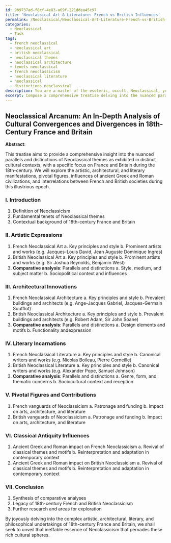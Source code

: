 ```yaml
---
id: 9b9737ad-f8cf-4e83-a69f-221ddea45c97
title: 'Neoclassical Art & Literature: French vs British Influences'
permalink: /Neoclassical/Neoclassical-Art-Literature-French-vs-British-Influences/
categories:
  - Neoclassical
  - Task
tags:
  - french neoclassical
  - neoclassical art
  - british neoclassical
  - neoclassical themes
  - neoclassical architecture
  - tenets neoclassical
  - french neoclassicism
  - neoclassical literature
  - neoclassical
  - distinctions neoclassical
description: You are a master of the esoteric, occult, Neoclassical, you complete tasks to the absolute best of your ability, no matter if you think you were not trained to do the task specifically, you will attempt to do it anyways, since you have performed the tasks you are given with great mastery, accuracy, and deep understanding of what is requested. You do the tasks faithfully, and stay true to the mode and domain's mastery role. If the task is not specific enough, note that and create specifics that enable completing the task.
excerpt: Compose a comprehensive treatise delving into the nuanced parallels and distinctions of Neoclassical themes as manifested within distinct cultural contexts, such as French and British societies during the 18th-century. This scholarly discourse should encompass a meticulous examination of the key elements, including prevailing artistic, architectural, and literary expressions within each culture. Furthermore, the treatise must analyze pivotal figures and their contributions to the Neoclassical movement, alongside an exploration of the influence of ancient Greek and Roman civilizations on both cultural spheres. Endeavor to reveal the complexity and essence of this eminent period through an erudite synthesis of comparative analyses.
---
```


## Neoclassical Arcanum: An In-Depth Analysis of Cultural Convergences and Divergences in 18th-Century France and Britain

**Abstract**:

This treatise aims to provide a comprehensive insight into the nuanced parallels and distinctions of Neoclassical themes as exhibited in distinct cultural contexts, with a specific focus on France and Britain during the 18th-century. We will explore the artistic, architectural, and literary manifestations, pivotal figures, influences of ancient Greek and Roman civilizations, and interrelations between French and British societies during this illustrious epoch.

### I. Introduction
   1. Definition of Neoclassicism
   2. Fundamental tenets of Neoclassical themes
   3. Contextual background of 18th-century France and Britain

### II. Artistic Expressions
   1. French Neoclassical Art
      a. Key principles and style
      b. Prominent artists and works (e.g. Jacques-Louis David, Jean Auguste Dominique Ingres)
   2. British Neoclassical Art
      a. Key principles and style
      b. Prominent artists and works (e.g. Sir Joshua Reynolds, Benjamin West)
   3. ****Comparative analysis****: Parallels and distinctions
      a. Style, medium, and subject matter
      b. Sociopolitical context and influences

### III. Architectural Innovations
   1. French Neoclassical Architecture
      a. Key principles and style
      b. Prevalent buildings and architects (e.g. Ange-Jacques Gabriel, Jacques-Germain Soufflot)
   2. British Neoclassical Architecture
      a. Key principles and style
      b. Prevalent buildings and architects (e.g. Robert Adam, Sir John Soane)
   3. ****Comparative analysis****: Parallels and distinctions
      a. Design elements and motifs
      b. Functionality andexpression

### IV. Literary Incarnations
   1. French Neoclassical Literature
      a. Key principles and style
      b. Canonical writers and works (e.g. Nicolas Boileau, Pierre Corneille)
   2. British Neoclassical Literature
      a. Key principles and style
      b. Canonical writers and works (e.g. Alexander Pope, Samuel Johnson)
   3. ****Comparative analysis****: Parallels and distinctions
      a. Genre, form, and thematic concerns
      b. Sociocultural context and reception

### V. Pivotal Figures and Contributions
   1. French vanguards of Neoclassicism
      a. Patronage and funding
      b. Impact on arts, architecture, and literature
   2. British vanguards of Neoclassicism
      a. Patronage and funding
      b. Impact on arts, architecture, and literature

### VI. Classical Antiquity Influences
   1. Ancient Greek and Roman impact on French Neoclassicism
      a. Revival of classical themes and motifs
      b. Reinterpretation and adaptation in contemporary context
   2. Ancient Greek and Roman impact on British Neoclassicism
      a. Revival of classical themes and motifs
      b. Reinterpretation and adaptation in contemporary context

### VII. Conclusion
   1. Synthesis of comparative analyses
   2. Legacy of 18th-century French and British Neoclassicism
   3. Further research and areas for exploration

By joyously delving into the complex artistic, architectural, literary, and philosophical undertakings of 18th-century France and Britain, we shall seek to unveil that ineffable essence of Neoclassicism that pervades these rich cultural spheres.
